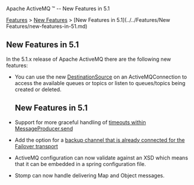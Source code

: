 Apache ActiveMQ ™ -- New Features in 5.1 

[Features](../../features.md) > [New Features](../../Features/new-features.md) > [New Features in 5.1](../../Features/New Features/new-features-in-51.md)


New Features in 5.1
-------------------

In the 5.1.x release of Apache ActiveMQ there are the following new features:

*   You can use the new [DestinationSource](http://activemq.apache.org/maven/activemq-core/apidocs/org/apache/activemq/advisory/DestinationSource.html) on an ActiveMQConnection to access the available queues or topics or listen to queues/topics being created or deleted.
    
    New Features in 5.1
    -------------------
    
*   Support for more graceful handling of [timeouts within MessageProducer.send](http://issues.apache.org/activemq/browse/AMQ-1517)
*   Add the option for a [backup channel that is already connected for the Failover transport](http://issues.apache.org/activemq/browse/AMQ-1572)
*   ActiveMQ configuration can now validate against an XSD which means that it can be embedded in a spring configuration file.
*   Stomp can now handle delivering Map and Object messages.

